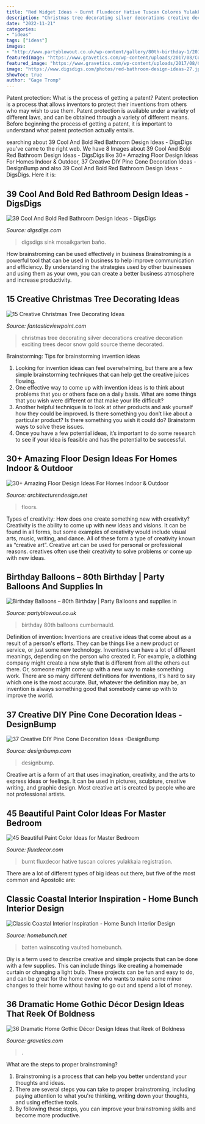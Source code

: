 ```yaml
---
title: "Red Widget Ideas ~ Burnt Fluxdecor Hative Tuscan Colores Yulakkaia Registration"
description: "Christmas tree decorating silver decorations creative decoration exciting trees decor snow gold source theme decorated"
date: "2022-11-21"
categories:
- "ideas"
tags: ["ideas"]
images:
- "http://www.partyblowout.co.uk/wp-content/gallery/80th-birthday-1/2016-06-11-17.52.57-1.jpg"
featuredImage: "https://www.gravetics.com/wp-content/uploads/2017/08/Common-Room.jpg"
featured_image: "https://www.gravetics.com/wp-content/uploads/2017/08/Common-Room.jpg"
image: "https://www.digsdigs.com/photos/red-bathroom-design-ideas-27.jpg"
ShowToc: true
author: "Gage Tromp"
---
```



Patent protection: What is the process of getting a patent?
Patent protection is a process that allows inventors to protect their inventions from others who may wish to use them. Patent protection is available under a variety of different laws, and can be obtained through a variety of different means. Before beginning the process of getting a patent, it is important to understand what patent protection actually entails.

	

		
searching about 39 Cool And Bold Red Bathroom Design Ideas - DigsDigs you've came to the right web. We have 8 Images about 39 Cool And Bold Red Bathroom Design Ideas - DigsDigs like 30+ Amazing Floor Design Ideas For Homes Indoor &amp; Outdoor, 37 Creative DIY Pine Cone Decoration Ideas -DesignBump and also 39 Cool And Bold Red Bathroom Design Ideas - DigsDigs. Here it is:
		
    
## 39 Cool And Bold Red Bathroom Design Ideas - DigsDigs

<img loading=lazy src="https://www.digsdigs.com/photos/red-bathroom-design-ideas-27.jpg" onerror="this.onerror=null;this.src='https://tse4.mm.bing.net/th?id=OIP.raVCIgTiyF8Hy3evHeu-GAHaJ4&amp;pid=15.1';" alt="39 Cool And Bold Red Bathroom Design Ideas - DigsDigs">

_Source: digsdigs.com_

>digsdigs sink mosaikgarten baño. 

	

How brainstroming can be used effectively in business
Brainstroming is a powerful tool that can be used in business to help improve communication and efficiency. By understanding the strategies used by other businesses and using them as your own, you can create a better business atmosphere and increase productivity.

    
## 15 Creative Christmas Tree Decorating Ideas

<img loading=lazy src="http://www.fantasticviewpoint.com/wp-content/uploads/2013/11/exciting-silver-and-white-christmas-tree-decorations-1.jpg" onerror="this.onerror=null;this.src='https://tse1.mm.bing.net/th?id=OIP.3zCIEwxnLtxMn7scKpr4KAHaJ7&amp;pid=15.1';" alt="15 Creative Christmas Tree Decorating Ideas">

_Source: fantasticviewpoint.com_

>christmas tree decorating silver decorations creative decoration exciting trees decor snow gold source theme decorated. 

	

Brainstorming: Tips for brainstorming invention ideas
1. Looking for invention ideas can feel overwhelming, but there are a few simple brainstorming techniques that can help get the creative juices flowing.
2. One effective way to come up with invention ideas is to think about problems that you or others face on a daily basis. What are some things that you wish were different or that make your life difficult?
3. Another helpful technique is to look at other products and ask yourself how they could be improved. Is there something you don’t like about a particular product? Is there something you wish it could do? Brainstorm ways to solve these issues.
4. Once you have a few potential ideas, it’s important to do some research to see if your idea is feasible and has the potential to be successful.

    
## 30+ Amazing Floor Design Ideas For Homes Indoor &amp; Outdoor

<img loading=lazy src="https://cdn.architecturendesign.net/wp-content/uploads/2015/08/AD-Indoor-Outdoor-Floor-Design-Ideas-24.jpg" onerror="this.onerror=null;this.src='https://tse2.mm.bing.net/th?id=OIP.I_f8WokE4LtwKIoGXFsWYAHaLJ&amp;pid=15.1';" alt="30+ Amazing Floor Design Ideas For Homes Indoor &amp; Outdoor">

_Source: architecturendesign.net_

>floors. 

	

Types of creativity: How does one create something new with creativity?
Creativity is the ability to come up with new ideas and visions. It can be found in all forms, but some examples of creativity would include visual arts, music, writing, and dance. All of these form a type of creativity known as “creative art”. Creative art can be used for personal or professional reasons. creatives often use their creativity to solve problems or come up with new ideas.

    
## Birthday Balloons – 80th Birthday | Party Balloons And Supplies In

<img loading=lazy src="http://www.partyblowout.co.uk/wp-content/gallery/80th-birthday-1/2016-06-11-17.52.57-1.jpg" onerror="this.onerror=null;this.src='https://tse3.mm.bing.net/th?id=OIP.2XH-E9yEJnJ4DpYh7koEaAAAAA&amp;pid=15.1';" alt="Birthday Balloons – 80th Birthday | Party Balloons and supplies in">

_Source: partyblowout.co.uk_

>birthday 80th balloons cumbernauld. 

	

Definition of invention:
Inventions are creative ideas that come about as a result of a person's efforts. They can be things like a new product or service, or just some new technology. Inventions can have a lot of different meanings, depending on the person who created it. For example, a clothing company might create a new style that is different from all the others out there. Or, someone might come up with a new way to make something work. There are so many different definitions for inventions, it's hard to say which one is the most accurate. But, whatever the definition may be, an invention is always something good that somebody came up with to improve the world.

    
## 37 Creative DIY Pine Cone Decoration Ideas -DesignBump

<img loading=lazy src="https://cdn.designbump.com/wp-content/uploads/2015/11/pine-crafts-fall-decor12.jpg" onerror="this.onerror=null;this.src='https://tse3.mm.bing.net/th?id=OIP.TeA1svPw_TUPUaxwgUgryAHaKx&amp;pid=15.1';" alt="37 Creative DIY Pine Cone Decoration Ideas -DesignBump">

_Source: designbump.com_

>designbump. 

	

Creative art is a form of art that uses imagination, creativity, and the arts to express ideas or feelings. It can be used in pictures, sculpture, creative writing, and graphic design. Most creative art is created by people who are not professional artists.

    
## 45 Beautiful Paint Color Ideas For Master Bedroom

<img loading=lazy src="https://fluxdecor.com/wp-content/uploads/2015/05/master-bedroom-painting/34-master-bedroom-painting-ideas.jpg" onerror="this.onerror=null;this.src='https://tse3.mm.bing.net/th?id=OIP.ex7NxVEZ2--lEmRIVjLnagHaJ4&amp;pid=15.1';" alt="45 Beautiful Paint Color Ideas for Master Bedroom">

_Source: fluxdecor.com_

>burnt fluxdecor hative tuscan colores yulakkaia registration. 

	

There are a lot of different types of big ideas out there, but five of the most common and Apostolic are: 

    
## Classic Coastal Interior Inspiration - Home Bunch Interior Design

<img loading=lazy src="https://www.homebunch.net/wp-content/uploads/2018/01/Board-and-batten-Wainscoting-Bedroom-Board-and-batten-Wainscoting-Board-and-batten-Wainscoting-Boardandbatten-Wainscoting.jpg" onerror="this.onerror=null;this.src='https://tse3.mm.bing.net/th?id=OIP.DjReQiIrCNWhN-dY7wqG3wHaLH&amp;pid=15.1';" alt="Classic Coastal Interior Inspiration - Home Bunch Interior Design">

_Source: homebunch.net_

>batten wainscoting vaulted homebunch. 

	

Diy is a term used to describe creative and simple projects that can be done with a few supplies. This can include things like creating a homemade curtain or changing a light bulb. These projects can be fun and easy to do, and can be great for the home owner who wants to make some minor changes to their home without having to go out and spend a lot of money.

    
## 36 Dramatic Home Gothic Décor Design Ideas That Reek Of Boldness

<img loading=lazy src="https://www.gravetics.com/wp-content/uploads/2017/08/Common-Room.jpg" onerror="this.onerror=null;this.src='https://tse3.mm.bing.net/th?id=OIP.MVE1GeeRv_haSYn50uQ0cwHaLI&amp;pid=15.1';" alt="36 Dramatic Home Gothic Décor Design Ideas that Reek of Boldness">

_Source: gravetics.com_

>. 

	

What are the steps to proper brainstroming?
1. Brainstroming is a process that can help you better understand your thoughts and ideas.
2. There are several steps you can take to proper brainstroming, including paying attention to what you're thinking, writing down your thoughts, and using effective tools.
3. By following these steps, you can improve your brainstroming skills and become more productive.


